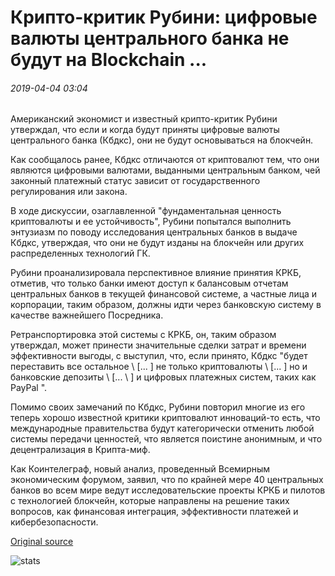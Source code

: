 # Крипто-критик Рубини: цифровые валюты центрального банка не будут на Blockchain ...

###### 2019-04-04 03:04

Американский экономист и известный крипто-критик Рубини утверждал, что если и когда будут приняты цифровые валюты центрального банка (Кбдкс), они не будут основываться на блокчейн.

Как сообщалось ранее, Кбдкс отличаются от криптовалют тем, что они являются цифровыми валютами, выданными центральным банком, чей законный платежный статус зависит от государственного регулирования или закона.

В ходе дискуссии, озаглавленной "фундаментальная ценность криптовалюты и ее устойчивость", Рубини попытался выполнить энтузиазм по поводу исследования центральных банков в выдаче Кбдкс, утверждая, что они не будут изданы на блокчейн или других распределенных технологий ГК.

Рубини проанализировала перспективное влияние принятия КРКБ, отметив, что только банки имеют доступ к балансовым отчетам центральных банков в текущей финансовой системе, а частные лица и корпорации, таким образом, должны идти через банковскую систему в качестве важнейшего Посредника.

Ретранспортировка этой системы с КРКБ, он, таким образом утверждал, может принести значительные сделки затрат и времени эффективности выгоды, с выступил, что, если принято, Кбдкс "будет переставить все остальное \ [... \] не только криптовалюты \ [... \] но и банковские депозиты \ [... \ ] и цифровых платежных систем, таких как PayPal ".

Помимо своих замечаний по Кбдкс, Рубини повторил многие из его теперь хорошо известной критики криптовалют инноваций-то есть, что международные правительства будут категорически отменить любой системы передачи ценностей, что является поистине анонимным, и что децентрализация в Крипта-миф.

Как Коинтелеграф, новый анализ, проведенный Всемирным экономическим форумом, заявил, что по крайней мере 40 центральных банков во всем мире ведут исследовательские проекты КРКБ и пилотов с технологией блокчейн, которые направлены на решение таких вопросов, как финансовая интеграция, эффективности платежей и кибербезопасности.

[Original source](https://cointelegraph.com/news/crypto-critic-nouriel-roubini-central-bank-digital-currencies-wont-be-on-blockchain)

![stats](https://c.statcounter.com/11760860/0/a89fa40b/1/ "stats")
